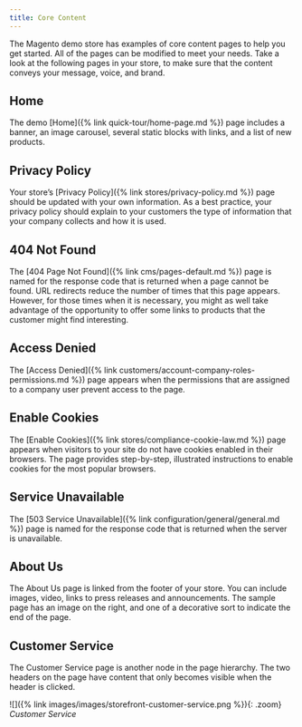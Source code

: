 ```yaml
---
title: Core Content
---
```


The Magento demo store has examples of core content pages to help you get started. All of the pages can be modified to meet your needs. Take a look at the following pages in your store, to make sure that the content conveys your message, voice, and brand.

## Home

The demo [Home]({% link quick-tour/home-page.md %}) page includes a banner, an image carousel, several static blocks with links, and a list of new products.

## Privacy Policy

Your store’s [Privacy Policy]({% link stores/privacy-policy.md %}) page should be updated with your own information. As a best practice, your privacy policy should explain to your customers the type of information that your company collects and how it is used.

## 404 Not Found

The [404 Page Not Found]({% link cms/pages-default.md %}) page is named for the response code that is returned when a page cannot be found. URL redirects reduce the number of times that this page appears. However, for those times when it is necessary, you might as well take advantage of the opportunity to offer some links to products that the customer might find interesting.

## <span class="heading-edition-b2b">Access Denied</span>

The [Access Denied]({% link customers/account-company-roles-permissions.md %}) page appears when the permissions that are assigned to a company user prevent access to the page.

## Enable Cookies

The [Enable Cookies]({% link stores/compliance-cookie-law.md %}) page appears when visitors to your site do not have cookies enabled in their browsers. The page provides step-by-step, illustrated instructions to enable cookies for the most popular browsers.

## Service Unavailable

The [503 Service Unavailable]({% link configuration/general/general.md %}) page is named for the response code that is returned when the server is unavailable.

## About Us

The About Us page is linked from the footer of your store. You can include images, video, links to press releases and announcements. The sample page has an image on the right, and one of a decorative sort to indicate the end of the page.

## Customer Service

The Customer Service page is another node in the page hierarchy. The two headers on the page have content that only becomes visible when the header is clicked.

![]({% link images/images/storefront-customer-service.png %}){: .zoom}
_Customer Service_

